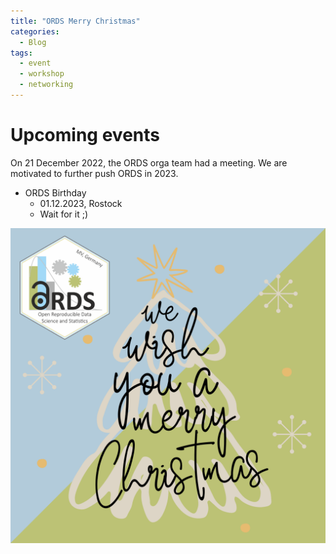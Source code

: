 ```yaml
---
title: "ORDS Merry Christmas"
categories:
  - Blog
tags:
  - event
  - workshop
  - networking
---
```


# Upcoming events

On 21 December 2022, the ORDS orga team had a meeting. We are motivated to further push ORDS in 2023.

* ORDS Birthday
  * 01.12.2023, Rostock
  * Wait for it ;)

![2022-12-24_ORDS-Christmas.png](/assets/images/2022-12-24_ORDS-Christmas.png)
